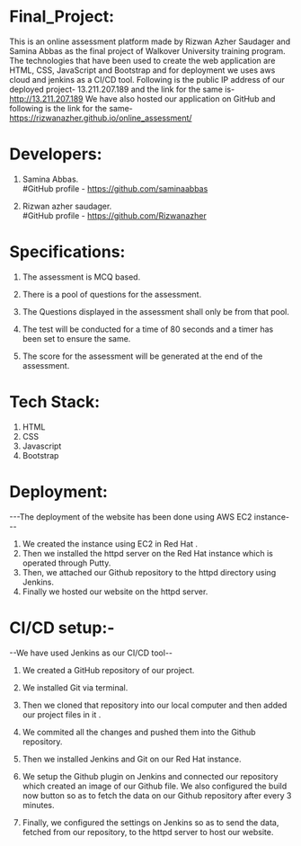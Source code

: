 # Final_Project:
This is an online assessment platform made by Rizwan Azher Saudager and Samina Abbas as the final project of Walkover University training program. The technologies that have been used to create the web application are HTML, CSS, JavaScript and Bootstrap and for deployment we uses aws cloud and jenkins as a CI/CD tool.
Following is the public IP address of our deployed project- 13.211.207.189 and the link for the same is- http://13.211.207.189
We have also hosted our application on GitHub and following is the link for the same- https://rizwanazher.github.io/online_assessment/
# Developers:
  1. Samina Abbas.<br> 
     #GitHub profile - https://github.com/saminaabbas

  2. Rizwan azher saudager.<br>
     #GitHub profile - https://github.com/Rizwanazher

# Specifications:
1. The assessment is MCQ based.

2. There is a pool of questions for the assessment.

3. The Questions displayed in the assessment shall only be from that pool.
 
4. The test will be conducted for a time of 80 seconds and a timer has been set to ensure the same.

5. The score for the assessment will be generated at the end of the assessment.


# Tech Stack:
1. HTML
2. CSS
3. Javascript
4. Bootstrap

# Deployment:
 ---The deployment of the website has been done using AWS EC2 instance---
 1. We created the instance using EC2 in Red Hat .
 2. Then we installed the httpd server on the Red Hat instance which is operated through Putty.
 3. Then, we attached our Github repository to the httpd directory using Jenkins.
 4. Finally we hosted our website on the httpd server. 

# CI/CD setup:-
--We have used Jenkins as our CI/CD tool--
1. We created a GitHub repository of our project.

2. We installed Git via terminal.

3. Then we cloned that repository into our local computer and then added our project files in it . 

4. We commited all the changes and pushed them into the Github repository.

6. Then we installed Jenkins and Git on our Red Hat instance.


7. We setup the Github plugin on Jenkins and connected our repository which created an image of our Github file. 
   We also configured the build now button so as to fetch the data on our Github repository after every 3 minutes.
 
8. Finally, we configured the settings on Jenkins so as to send the data, fetched from our repository, to the httpd server to host our website. 



